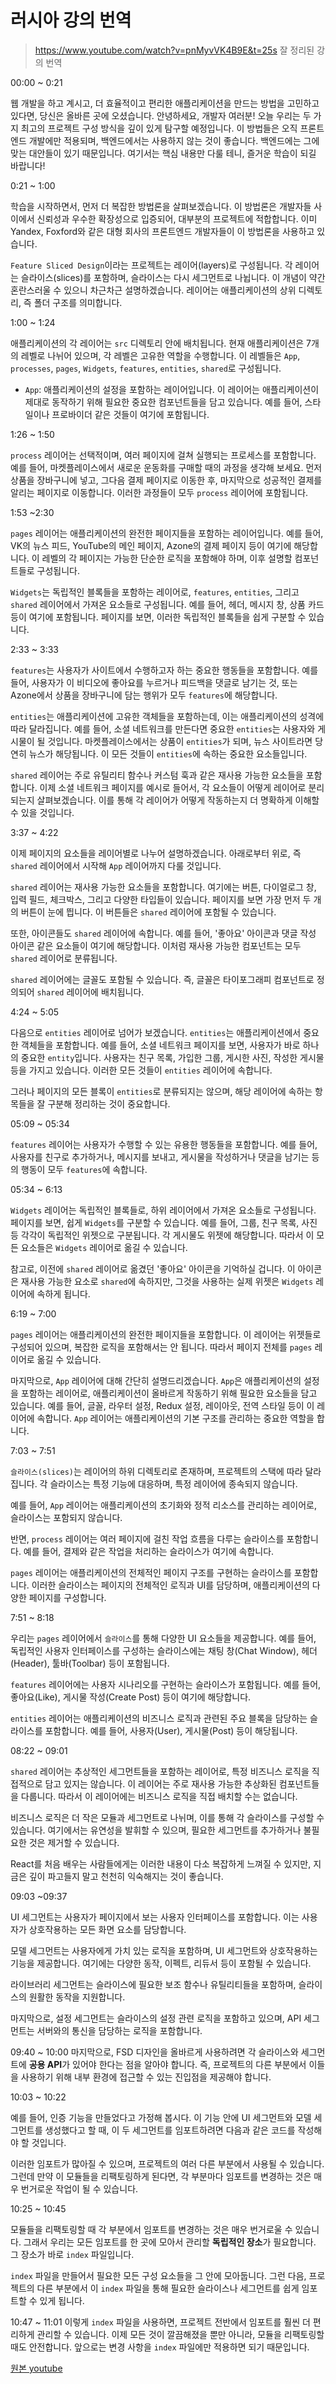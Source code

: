 # 러시아 강의 번역

> https://www.youtube.com/watch?v=pnMyvVK4B9E&t=25s 잘 정리된 강의 번역 

00:00 ~ 0:21

웹 개발을 하고 계시고, 더 효율적이고 편리한 애플리케이션을 만드는 방법을 고민하고 있다면, 당신은 올바른 곳에 오셨습니다. 안녕하세요, 개발자 여러분! 오늘 우리는 두 가지 최고의 프로젝트 구성 방식을 깊이 있게 탐구할 예정입니다. 이 방법들은 오직 프론트엔드 개발에만 적용되며, 백엔드에서는 사용하지 않는 것이 좋습니다. 백엔드에는 그에 맞는 대안들이 있기 때문입니다. 여기서는 핵심 내용만 다룰 테니, 즐거운 학습이 되길 바랍니다!

0:21 ~ 1:00

학습을 시작하면서, 먼저 더 복잡한 방법론을 살펴보겠습니다. 이 방법론은 개발자들 사이에서 신뢰성과 우수한 확장성으로 입증되어, 대부분의 프로젝트에 적합합니다. 이미 Yandex, Foxford와 같은 대형 회사의 프론트엔드 개발자들이 이 방법론을 사용하고 있습니다.

`Feature Sliced Design`이라는 프로젝트는 레이어(layers)로 구성됩니다. 각 레이어는 슬라이스(slices)를 포함하며, 슬라이스는 다시 세그먼트로 나뉩니다. 이 개념이 약간 혼란스러울 수 있으니 차근차근 설명하겠습니다. 레이어는 애플리케이션의 상위 디렉토리, 즉 폴더 구조를 의미합니다.

1:00 ~ 1:24

애플리케이션의 각 레이어는 `src` 디렉토리 안에 배치됩니다. 현재 애플리케이션은 7개의 레벨로 나뉘어 있으며, 각 레벨은 고유한 역할을 수행합니다. 이 레벨들은 `App`, `processes`, `pages`, `Widgets`, `features`, `entities`, `shared`로 구성됩니다.

- `App`: 애플리케이션의 설정을 포함하는 레이어입니다. 이 레이어는 애플리케이션이 제대로 동작하기 위해 필요한 중요한 컴포넌트들을 담고 있습니다. 예를 들어, 스타일이나 프로바이더 같은 것들이 여기에 포함됩니다.

1:26 ~ 1:50

`process` 레이어는 선택적이며, 여러 페이지에 걸쳐 실행되는 프로세스를 포함합니다. 예를 들어, 마켓플레이스에서 새로운 운동화를 구매할 때의 과정을 생각해 보세요. 먼저 상품을 장바구니에 넣고, 그다음 결제 페이지로 이동한 후, 마지막으로 성공적인 결제를 알리는 페이지로 이동합니다. 이러한 과정들이 모두 `process` 레이어에 포함됩니다.

1:53 ~2:30

`pages` 레이어는 애플리케이션의 완전한 페이지들을 포함하는 레이어입니다. 예를 들어, VK의 뉴스 피드, YouTube의 메인 페이지, Azone의 결제 페이지 등이 여기에 해당합니다. 이 레벨의 각 페이지는 가능한 단순한 로직을 포함해야 하며, 이후 설명할 컴포넌트들로 구성됩니다.

`Widgets`는 독립적인 블록들을 포함하는 레이어로, `features`, `entities`, 그리고 `shared` 레이어에서 가져온 요소들로 구성됩니다. 예를 들어, 헤더, 메시지 창, 상품 카드 등이 여기에 포함됩니다. 페이지를 보면, 이러한 독립적인 블록들을 쉽게 구분할 수 있습니다.

2:33 ~ 3:33

`features`는 사용자가 사이트에서 수행하고자 하는 중요한 행동들을 포함합니다. 예를 들어, 사용자가 이 비디오에 좋아요를 누르거나 피드백을 댓글로 남기는 것, 또는 Azone에서 상품을 장바구니에 담는 행위가 모두 `features`에 해당합니다.

`entities`는 애플리케이션에 고유한 객체들을 포함하는데, 이는 애플리케이션의 성격에 따라 달라집니다. 예를 들어, 소셜 네트워크를 만든다면 중요한 `entities`는 사용자와 게시물이 될 것입니다. 마켓플레이스에서는 상품이 `entities`가 되며, 뉴스 사이트라면 당연히 뉴스가 해당됩니다. 이 모든 것들이 `entities`에 속하는 중요한 요소들입니다.

`shared` 레이어는 주로 유틸리티 함수나 커스텀 훅과 같은 재사용 가능한 요소들을 포함합니다. 이제 소셜 네트워크 페이지를 예시로 들어서, 각 요소들이 어떻게 레이어로 분리되는지 살펴보겠습니다. 이를 통해 각 레이어가 어떻게 작동하는지 더 명확하게 이해할 수 있을 것입니다.

3:37 ~ 4:22

이제 페이지의 요소들을 레이어별로 나누어 설명하겠습니다. 아래로부터 위로, 즉 `shared` 레이어에서 시작해 `App` 레이어까지 다룰 것입니다.

`shared` 레이어는 재사용 가능한 요소들을 포함합니다. 여기에는 버튼, 다이얼로그 창, 입력 필드, 체크박스, 그리고 다양한 타입들이 있습니다. 페이지를 보면 가장 먼저 두 개의 버튼이 눈에 띕니다. 이 버튼들은 `shared` 레이어에 포함될 수 있습니다.

또한, 아이콘들도 `shared` 레이어에 속합니다. 예를 들어, '좋아요' 아이콘과 댓글 작성 아이콘 같은 요소들이 여기에 해당합니다. 이처럼 재사용 가능한 컴포넌트는 모두 `shared` 레이어로 분류됩니다.

`shared` 레이어에는 글꼴도 포함될 수 있습니다. 즉, 글꼴은 타이포그래피 컴포넌트로 정의되어 `shared` 레이어에 배치됩니다.

4:24 ~ 5:05

다음으로 `entities` 레이어로 넘어가 보겠습니다. `entities`는 애플리케이션에서 중요한 객체들을 포함합니다. 예를 들어, 소셜 네트워크 페이지를 보면, 사용자가 바로 하나의 중요한 `entity`입니다. 사용자는 친구 목록, 가입한 그룹, 게시한 사진, 작성한 게시물 등을 가지고 있습니다. 이러한 모든 것들이 `entities` 레이어에 속합니다.

그러나 페이지의 모든 블록이 `entities`로 분류되지는 않으며, 해당 레이어에 속하는 항목들을 잘 구분해 정리하는 것이 중요합니다.

05:09 ~  05:34

`features` 레이어는 사용자가 수행할 수 있는 유용한 행동들을 포함합니다. 예를 들어, 사용자를 친구로 추가하거나, 메시지를 보내고, 게시물을 작성하거나 댓글을 남기는 등의 행동이 모두 `features`에 속합니다.

05:34 ~ 6:13

`Widgets` 레이어는 독립적인 블록들로, 하위 레이어에서 가져온 요소들로 구성됩니다. 페이지를 보면, 쉽게 `Widgets`를 구분할 수 있습니다. 예를 들어, 그룹, 친구 목록, 사진 등 각각이 독립적인 위젯으로 구분됩니다. 각 게시물도 위젯에 해당합니다. 따라서 이 모든 요소들은 `Widgets` 레이어로 옮길 수 있습니다.

참고로, 이전에 `shared` 레이어로 옮겼던 '좋아요' 아이콘을 기억하실 겁니다. 이 아이콘은 재사용 가능한 요소로 `shared`에 속하지만, 그것을 사용하는 실제 위젯은 `Widgets` 레이어에 속하게 됩니다.

6:19 ~ 7:00

`pages` 레이어는 애플리케이션의 완전한 페이지들을 포함합니다. 이 레이어는 위젯들로 구성되어 있으며, 복잡한 로직을 포함해서는 안 됩니다. 따라서 페이지 전체를 `pages` 레이어로 옮길 수 있습니다.

마지막으로, `App` 레이어에 대해 간단히 설명드리겠습니다. `App`은 애플리케이션의 설정을 포함하는 레이어로, 애플리케이션이 올바르게 작동하기 위해 필요한 요소들을 담고 있습니다. 예를 들어, 글꼴, 라우터 설정, Redux 설정, 레이아웃, 전역 스타일 등이 이 레이어에 속합니다. `App` 레이어는 애플리케이션의 기본 구조를 관리하는 중요한 역할을 합니다.

7:03 ~ 7:51

`슬라이스(slices)`는 레이어의 하위 디렉토리로 존재하며, 프로젝트의 스택에 따라 달라집니다. 각 슬라이스는 특정 기능에 대응하며, 특정 레이어에 종속되지 않습니다.

예를 들어, `App` 레이어는 애플리케이션의 초기화와 정적 리소스를 관리하는 레이어로, 슬라이스는 포함되지 않습니다. 

반면, `process` 레이어는 여러 페이지에 걸친 작업 흐름을 다루는 슬라이스를 포함합니다. 예를 들어, 결제와 같은 작업을 처리하는 슬라이스가 여기에 속합니다.

`pages` 레이어는 애플리케이션의 전체적인 페이지 구조를 구현하는 슬라이스를 포함합니다. 이러한 슬라이스는 페이지의 전체적인 로직과 UI를 담당하며, 애플리케이션의 다양한 페이지를 구성합니다.

7:51 ~ 8:18

우리는 `pages` 레이어에서 `슬라이스`를 통해 다양한 UI 요소들을 제공합니다. 예를 들어, 독립적인 사용자 인터페이스를 구성하는 슬라이스에는 채팅 창(Chat Window), 헤더(Header), 툴바(Toolbar) 등이 포함됩니다.

`features` 레이어에는 사용자 시나리오를 구현하는 슬라이스가 포함됩니다. 예를 들어, 좋아요(Like), 게시물 작성(Create Post) 등이 여기에 해당합니다.

`entities` 레이어는 애플리케이션의 비즈니스 로직과 관련된 주요 블록을 담당하는 슬라이스를 포함합니다. 예를 들어, 사용자(User), 게시물(Post) 등이 해당됩니다.

08:22 ~ 09:01

`shared` 레이어는 추상적인 세그먼트들을 포함하는 레이어로, 특정 비즈니스 로직을 직접적으로 담고 있지는 않습니다. 이 레이어는 주로 재사용 가능한 추상화된 컴포넌트들을 다룹니다. 따라서 이 레이어에는 비즈니스 로직을 직접 배치할 수는 없습니다.

비즈니스 로직은 더 작은 모듈과 세그먼트로 나뉘며, 이를 통해 각 슬라이스를 구성할 수 있습니다. 여기에서는 유연성을 발휘할 수 있으며, 필요한 세그먼트를 추가하거나 불필요한 것은 제거할 수 있습니다.

React를 처음 배우는 사람들에게는 이러한 내용이 다소 복잡하게 느껴질 수 있지만, 지금은 깊이 파고들지 말고 천천히 익숙해지는 것이 좋습니다.

09:03 ~09:37

UI 세그먼트는 사용자가 페이지에서 보는 사용자 인터페이스를 포함합니다. 이는 사용자가 상호작용하는 모든 화면 요소를 담당합니다.

모델 세그먼트는 사용자에게 가치 있는 로직을 포함하며, UI 세그먼트와 상호작용하는 기능을 제공합니다. 여기에는 다양한 동작, 이펙트, 리듀서 등이 포함될 수 있습니다.

라이브러리 세그먼트는 슬라이스에 필요한 보조 함수나 유틸리티들을 포함하며, 슬라이스의 원활한 동작을 지원합니다.

마지막으로, 설정 세그먼트는 슬라이스의 설정 관련 로직을 포함하고 있으며, API 세그먼트는 서버와의 통신을 담당하는 로직을 포함합니다.

09:40 ~ 10:00
마지막으로, FSD 디자인을 올바르게 사용하려면 각 슬라이스와 세그먼트에 **공용 API**가 있어야 한다는 점을 알아야 합니다. 즉, 프로젝트의 다른 부분에서 이들을 사용하기 위해 내부 환경에 접근할 수 있는 진입점을 제공해야 합니다.

10:03 ~ 10:22

예를 들어, 인증 기능을 만들었다고 가정해 봅시다. 이 기능 안에 UI 세그먼트와 모델 세그먼트를 생성했다고 할 때, 이 두 세그먼트를 임포트하려면 다음과 같은 코드를 작성해야 할 것입니다.

이러한 임포트가 많아질 수 있으며, 프로젝트의 여러 다른 부분에서 사용될 수 있습니다. 그런데 만약 이 모듈들을 리팩토링하게 된다면, 각 부분마다 임포트를 변경하는 것은 매우 번거로운 작업이 될 수 있습니다.

10:25 ~ 10:45

모듈들을 리팩토링할 때 각 부분에서 임포트를 변경하는 것은 매우 번거로울 수 있습니다. 그래서 우리는 모든 임포트를 한 곳에 모아서 관리할 **독립적인 장소**가 필요합니다. 그 장소가 바로 `index` 파일입니다.

`index` 파일을 만들어서 필요한 모든 구성 요소들을 그 안에 모아둡니다. 그런 다음, 프로젝트의 다른 부분에서 이 `index` 파일을 통해 필요한 슬라이스나 세그먼트를 쉽게 임포트할 수 있게 됩니다.

10:47 ~ 11:01
이렇게 `index` 파일을 사용하면, 프로젝트 전반에서 임포트를 훨씬 더 편리하게 관리할 수 있습니다. 이제 모든 것이 깔끔해졌을 뿐만 아니라, 모듈을 리팩토링할 때도 안전합니다. 앞으로는 변경 사항을 `index` 파일에만 적용하면 되기 때문입니다.

[원본 youtube](https://www.youtube.com/watch?v=pnMyvVK4B9E&t=25s)